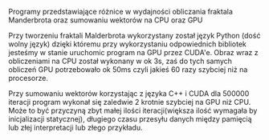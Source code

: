 Programy przedstawiające różnice w wydajności obliczania fraktala Manderbrota oraz sumowaniu wektorów na CPU oraz GPU

Przy tworzeniu fraktali Malderbrota wykorzystany został język Python (dość wolny język) dzięki któremu przy wykorzystaniu odpowiednich bibliotek jesteśmy w stanie uruchomic program na GPU przez CUDA'e. Obraz wraz z obliczeniami na CPU został wykonany w ok 3s, zaś do tych samych obliczeń GPU potrzebowało ok 50ms czyli jakieś 60 razy szybciej niż na procesorze. 

Przy sumowaniu wektorów korzystając z języka C++ i CUDA dla 500000 iteracji program wykonał się zaledwie 2 krotnie szybciej na GPU niż CPU. Może to być przyczyną zbyt małej ilości iteracji(większa ilość wymagała by inicjalizacji statycznej), długiego czasu przesyłu danych między pamięcią lub złej interpretacji lub złego przykładu.   